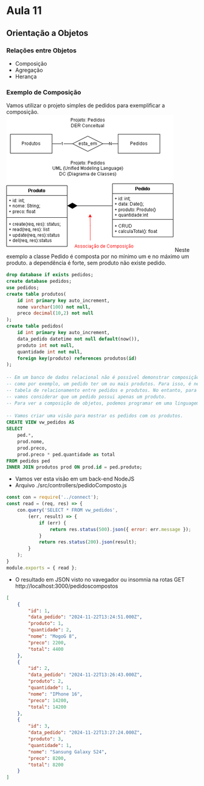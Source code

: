 # Aula 11
## Orientação a Objetos
### Relações entre Objetos

- Composição
- Agregação
- Herança

### Exemplo de Composição
Vamos utilizar o projeto simples de pedidos para exemplificar a composição.
![Composicao](./pedidos_composicao.png)
Neste exemplo a classe Pedido é composta por no mínimo um e no máximo um produto. a dependência é forte, sem produto não existe pedido.
```sql
drop database if exists pedidos;
create database pedidos;
use pedidos;
create table produtos(
    id int primary key auto_increment,
    nome varchar(100) not null,
    preco decimal(10,2) not null
);
create table pedidos(
    id int primary key auto_increment,
    data_pedido datetime not null default(now()),
    produto int not null,
    quantidade int not null,
    foreign key(produto) references produtos(id)
);

-- Em um banco de dados relacional não é possível demonstrar composição de objetos,
-- como por exemplo, um pedido ter um ou mais produtos. Para isso, é necessário criar uma
-- tabela de relacionamento entre pedidos e produtos. No entanto, para simplificar o exemplo,
-- vamos considerar que um pedido possui apenas um produto.
-- Para ver a composição de objetos, podemos programar em uma linguagem de programação Back-END por exemplo.

-- Vamos criar uma visão para mostrar os pedidos com os produtos.
CREATE VIEW vw_pedidos AS
SELECT
    ped.*,
    prod.nome,
    prod.preco,
    prod.preco * ped.quantidade as total
FROM pedidos ped
INNER JOIN produtos prod ON prod.id = ped.produto;
```
- Vamos ver esta visão em um back-end NodeJS
- Arquivo ./src/controllers/pedidoComposto.js
```javascript
const con = require('../connect');
const read = (req, res) => {
    con.query('SELECT * FROM vw_pedidos', 
        (err, result) => {
            if (err) {
                return res.status(500).json({ error: err.message });
            }
            return res.status(200).json(result);
        }
    );
}
module.exports = { read };
```
- O resultado em JSON visto no vavegador ou insomnia na rotas GET http://localhost:3000/pedidoscompostos
```json
[
	{
		"id": 1,
		"data_pedido": "2024-11-22T13:24:51.000Z",
		"produto": 1,
		"quantidade": 2,
		"nome": "MogoG 8",
		"preco": 2200,
		"total": 4400
	},
	{
		"id": 2,
		"data_pedido": "2024-11-22T13:26:43.000Z",
		"produto": 2,
		"quantidade": 1,
		"nome": "IPhone 16",
		"preco": 14200,
		"total": 14200
	},
	{
		"id": 3,
		"data_pedido": "2024-11-22T13:27:24.000Z",
		"produto": 3,
		"quantidade": 1,
		"nome": "Sansung Galaxy S24",
		"preco": 8200,
		"total": 8200
	}
]
```